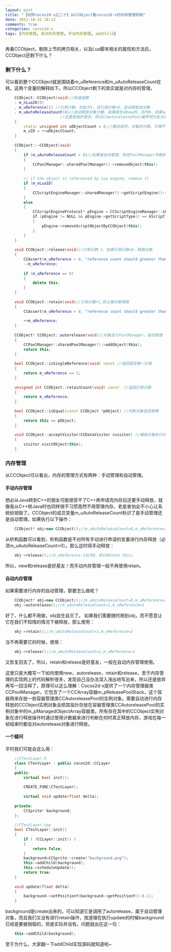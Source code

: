 ```yaml
---
layout: post
title: "【玩转cocos2d-x之二十】从CCObject看cocos2d-x的内存管理机制"
date: 2013-10-31 18:13
comments: true
categories: cocos2d-x
tags: [内存管理, 自动内存管理, 手动内存管理, addChild]
---
```


再看CCObject，剔除上节的拷贝相关，以及Lua脚本相关的属性和方法后，CCObject还剩下什么？

### 剩下什么？
可以看到整个CCObject就是围绕着m_uReference和m_uAutoReleaseCount在转。这两个变量的解释如下。所以CCObject剩下的其实就是对内存的管理。

<!-- more -->

``` cpp
	CCObject::CCObject(void)//构造函数  
	: m_nLuaID(0)  
	, m_uReference(1) //引用计数，初始为1，当引用计数=0，自动释放该对象  
	, m_uAutoReleaseCount(0)//自动释放对象计数，如果是手动new的，则为0，如果autoRelease的，则在AutoreleasePool会+1  
                        //这里是保护成员，所以CCAutoreleasePool被声明为友元类  
	{  
    	static unsigned int uObjectCount = 0;//静态成员，对象的计数，只增不减，用于标识唯一一个对象实例  
    	m_uID = ++uObjectCount;                
	}  
  
	CCObject::~CCObject(void)  
	{  
    	if (m_uAutoReleaseCount > 0)//如果是自动管理，则在PoolManager中删除  
    	{  
        	CCPoolManager::sharedPoolManager()->removeObject(this);  
    	}  
  
    	// if the object is referenced by Lua engine, remove it  
    	if (m_nLuaID)  
    	{  
        	CCScriptEngineManager::sharedManager()->getScriptEngine()->removeScriptObjectByCCObject(this);  
    	}  
    	else  
    	{  
        	CCScriptEngineProtocol* pEngine = CCScriptEngineManager::sharedManager()->getScriptEngine();  
        	if (pEngine != NULL && pEngine->getScriptType() == kScriptTypeJavascript)  
        	{  
            	pEngine->removeScriptObjectByCCObject(this);  
        	}  
    	}  
	}  
  
	void CCObject::release(void)//引用计数-1，如果引用计数=0，释放对象  
	{  
    	CCAssert(m_uReference > 0, "reference count should greater than 0");  
    	--m_uReference;  
  
    	if (m_uReference == 0)  
    	{  
        	delete this;  
    	}  
	}  
  
	void CCObject::retain(void)//引用计数+1,防止被对象释放  
	{  
    	CCAssert(m_uReference > 0, "reference count should greater than 0");  
  
    	++m_uReference;  
	}  
  
	CCObject* CCObject::autorelease(void)//对象加入PoolManager，自动管理  
	{  
    	CCPoolManager::sharedPoolManager()->addObject(this);  
    	return this;  
	}  
  
	bool CCObject::isSingleReference(void) const //返回是否唯一引用  
	{  
    	return m_uReference == 1;  
	}  
  
	unsigned int CCObject::retainCount(void) const  //返回引用计数  
	{  
    	return m_uReference;  
	}  
  
	bool CCObject::isEqual(const CCObject *pObject) //判断对象是否相等  
	{  
    	return this == pObject;  
	}  
  
	void CCObject::acceptVisitor(CCDataVisitor &visitor) //辅助对象执行动作  
	{  
    	visitor.visitObject(this);  
	}  
```

### 内存管理
从CCObject可以看出，内存的管理方式有两种：手动管理和自动管理。

#### 手动内存管理

想必从Java转到C++的朋友可能很受不了C++再申请完内存后还要手动释放，就像我从C++转Java时也同样很不习惯竟然不用管理内存，老是害怕会不小心让系统给销毁了。CCObject的成员变量m_uAutoReleaseCount标识了是手动管理还是自动管理。如果执行以下操作：

``` cpp
	CCObject* obj=new CCObject();//m_uAutoReleaseCount=0,m_uReference=1  
```

从析构函数可以看到，析构函数是不对所有手动进行申请的变量进行内存释放（必须m_uAutoReleaseCount>0）。那么这时得手动释放：

``` cpp
	obj->release();//m_uReference-1后为0，执行delete this;  
```

所以，new和release是好基友！而手动内存管理一般不再使用retain。

#### 自动内存管理

如果需要进行内存的自动管理，那要怎么做呢？

``` cpp
	CCObject* obj=new CCObject();//m_uAutoReleaseCount=0,m_uReference=1  
	obj->autorelease();//m_uAutoReleaseCount=1,m_uReference=1 
```

好了，什么都不用做，obj自生自灭了。
如果我们需要随时用到obj，而不愿意让它在我们不知情的情况下被释放，那么使用：

``` cpp
	obj->retain();//m_uAutoReleaseCount=1,m_uReference=2  
```

当不再需要它的时候，使用：

``` cpp
	obj->release();//m_uAutoReleaseCount=1,m_uReference=1  
```

又恢复回去了，所以，retain和release是好基友，一般在自动内存管理使用。

这里只是大概写一下如何使用new，autorelease，retain和release，至于内存管理的实现网上的代码解析很多，发现自己没办法深入浅出地写出来，所以还是放弃再写一回注释了，原理可以这么理解：Cocos2d-x提供了一个内存管理器类CCPoolManager，它包含了一个CCArray容器m_pReleasePoolStack，这个容器用来存放一些容器管理类CCAutoreleasePool的实例对象。需要自动进行内存释放的CCObject实例对象会把其指针存放在容器管理类CCAutoreleasePool的实例对象中的m_pManagedObjectArray容器里。所有存在其中的CCObject实例对象在进行释放操作时通过使用计数器来进行判断在何时真正释放内存，游戏在每一帧结束时都会对autorelease对象进行释放。

#### 一个疑问

平时我们可能会这么用：

``` cpp
	//CTestLayer.h  
	class CTestLayer : public cocos2d::CCLayer  
	{  
	public:  
    	virtual bool init();  
  
    	CREATE_FUNC(CTestLayer);  
  
    	virtual void update(float delta);  
  
	private:  
    	CCSprite* background;  
	};  
  
	//CTestLayer.cpp  
	bool CTestLayer::init()  
	{  
    	if ( !CCLayer::init() )  
    	{  
        	return false;  
    	}  
    	background=CCSprite::create("background.png");  
    	this->addChild(background);  
    	this->scheduleUpdate();  
    	return true;  
	}  
  
	void update(float delta)  
	{  
    	background->setPositionY(background->getPositionY()-0.1);  
	}
```
  
background是create出来的，可以知道它是调用了autorelease，属于自动管理对象，而且我们又没有进行retain操作，按道理在执行update的时候background已经是要被销毁的，但是实际并没有。问题就出在这一句：

``` cpp
	this->addChild(background);  
```

至于为什么，大家翻一下addChild实现源码就知道啦~
